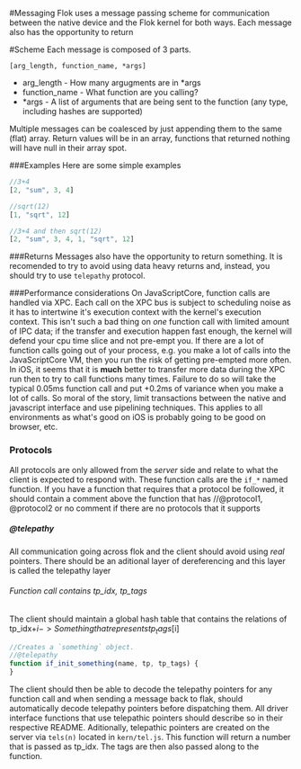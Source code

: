 #Messaging
Flok uses a message passing scheme for communication between the native device and the Flok kernel for both ways. 
Each message also has the opportunity to return

#Scheme
Each message is composed of 3 parts.

`[arg_length, function_name, *args]`
 * arg_length - How many argugments are in *args
 * function_name - What function are you calling?
 * *args - A list of arguments that are being sent to the function (any type, including hashes are supported)

Multiple messages can be coalesced by just appending them to the same (flat) array. Return values will be in an array, functions that returned nothing will have null in their array spot.

###Examples
Here are some simple examples

```js
//3+4
[2, "sum", 3, 4]

//sqrt(12)
[1, "sqrt", 12]

//3+4 and then sqrt(12)
[2, "sum", 3, 4, 1, "sqrt", 12]
```

###Returns
Messages also have the opportunity to return something. It is recomended to try to avoid using data heavy returns and, instead, you should try to use `telepathy` protocol.

###Performance considerations
On JavaScriptCore, function calls are handled via XPC. Each call on the XPC bus is subject to scheduling noise as it has to intertwine it's execution context with the kernel's execution context. This isn't such a bad thing on *one* function call with limited amount of IPC data; if the transfer and execution happen fast enough, the kernel will defend your cpu time slice and not pre-empt you.  If there are a lot of function calls going out of your process, e.g. you make a lot of calls into the JavaScriptCore VM, then you run the risk of getting pre-empted more often. In iOS, it seems that it is **much** better to transfer more data during the XPC run then to try to call functions many times.  Failure to do so will take the typical 0.05ms function call and put +0.2ms of variance when you make a lot of calls. So moral of the story, limit transactions between the native and javascript interface and use pipelining techniques. This applies to all environments as what's good on iOS is probably going to be good on browser, etc.

### Protocols
All protocols are only allowed from the *server* side and relate to what the client is expected to respond with. These function calls are the `if_*` named function. If you have a function that requires that a protocol be followed, it should contain a comment above the function that has //@protocol1, @protocol2 or no comment if there are no protocols that it supports

##### @telepathy
All communication going across flok and the client should avoid using *real* pointers. There should be an aditional layer of dereferencing and this layer is called the telepathy layer

###### Function call contains tp_idx, tp_tags
The client should maintain a global hash table that contains the relations of tp_idx+$i -> Something that represents tp_tags[$i]

```js
//Creates a `something` object.
//@telepathy
function if_init_something(name, tp, tp_tags) {
}
```

The client should then be able to decode the telepathy pointers for any function call and when sending a message back to flak, should automatically decode telepathy pointers before dispatching them.  All driver interface functions that use telepathic pointers should describe so in their respective README. Aditionally, telepathic pointers are created on the server via `tels(n)` located in `kern/tel.js`. This function will return a number that is passed as tp_idx.  The tags are then also passed along to the function. 
